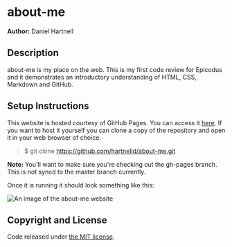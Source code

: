 # about-me
__Author:__ Daniel Hartnell

## Description

about-me is my place on the web. This is my first code review for Epicodus and it demonstrates an introductory understanding of HTML, CSS, Markdown and GitHub.

## Setup Instructions

This website is hosted courtesy of GitHub Pages. You can access it [here](https://hartnelld.github.io/about-me/). If you want to host it yourself you can clone a copy of the repository and open it in your web browser of choice.

>$ git clone https://github.com/hartnelld/about-me.git

__Note:__ You'll want to make sure you're checking out the gh-pages branch. This is not syncd to the master branch currently.

Once it is running it should look something like this: 

![An image of the about-me website](http://hartnelld.github.io/about-me/assets/images/finished.png)

## Copyright and License

Code released under [the MIT license](https://github.com/hartnelld/about-me/LICENSE.txt). 
